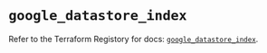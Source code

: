 # `google_datastore_index`

Refer to the Terraform Registory for docs: [`google_datastore_index`](https://registry.terraform.io/providers/hashicorp/google/5.2.0/docs/resources/datastore_index).
